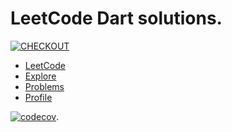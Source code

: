 # LeetCode Dart solutions. 
  
[![CHECKOUT](https://github.com/PlugFox/leetcode/actions/workflows/checkout.yml/badge.svg?branch=master)](https://github.com/PlugFox/leetcode/actions/workflows/checkout.yml)  
  
- [LeetCode](https://leetcode.com/)
- [Explore](https://leetcode.com/explore/)
- [Problems](https://leetcode.com/problemset/all/)
- [Profile](https://leetcode.com/PlugFox/)
  
  
[![codecov](https://codecov.io/gh/PlugFox/leetcode/branch/master/graph/badge.svg?token=5yrpQh4j5M)](https://codecov.io/gh/PlugFox/leetcode). 

